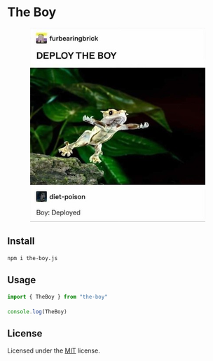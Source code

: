 # The Boy

<div align="center">
  <img src="https://raw.githubusercontent.com/tcd/the-boy.js/master/assets/the-boy-400.jpg" alt="the-boy" title="the-boy">
</div>

## Install

```bash
npm i the-boy.js
```

## Usage

```js
import { TheBoy } from "the-boy"

console.log(TheBoy)
```

## License

Licensed under the [MIT](https://github.com/tcd/the-boy.js/blob/master/LICENSE.md) license.
